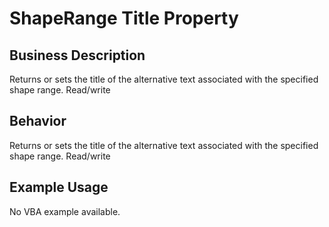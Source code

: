 # ShapeRange Title Property

## Business Description
Returns or sets the title of the alternative text associated with the specified shape range. Read/write

## Behavior
Returns or sets the title of  the alternative text associated with the specified shape range. Read/write

## Example Usage
No VBA example available.